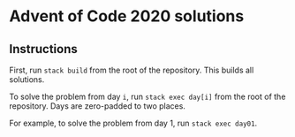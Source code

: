 # Advent of Code 2020 solutions

## Instructions

First, run `stack build` from the root of the repository. This builds all solutions.

To solve the problem from day `i`, run `stack exec day[i]` from the root of the repository.
Days are zero-padded to two places.

For example, to solve the problem from day 1, run `stack exec day01`.
